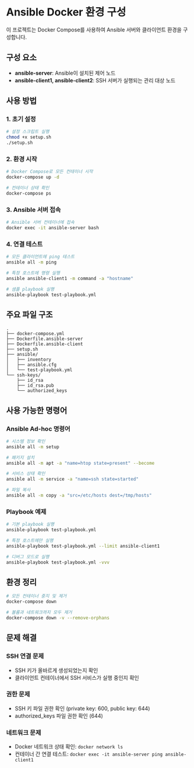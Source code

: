 # Ansible Docker 환경 구성

이 프로젝트는 Docker Compose를 사용하여 Ansible 서버와 클라이언트 환경을 구성합니다.

## 구성 요소

- **ansible-server**: Ansible이 설치된 제어 노드
- **ansible-client1, ansible-client2**: SSH 서버가 실행되는 관리 대상 노드

## 사용 방법

### 1. 초기 설정

```bash
# 설정 스크립트 실행
chmod +x setup.sh
./setup.sh
```

### 2. 환경 시작

```bash
# Docker Compose로 모든 컨테이너 시작
docker-compose up -d

# 컨테이너 상태 확인
docker-compose ps
```

### 3. Ansible 서버 접속

```bash
# Ansible 서버 컨테이너에 접속
docker exec -it ansible-server bash
```

### 4. 연결 테스트

```bash
# 모든 클라이언트에 ping 테스트
ansible all -m ping

# 특정 호스트에 명령 실행
ansible ansible-client1 -m command -a "hostname"

# 샘플 playbook 실행
ansible-playbook test-playbook.yml
```

## 주요 파일 구조

```
.
├── docker-compose.yml
├── Dockerfile.ansible-server
├── Dockerfile.ansible-client
├── setup.sh
├── ansible/
│   ├── inventory
│   ├── ansible.cfg
│   └── test-playbook.yml
└── ssh-keys/
    ├── id_rsa
    ├── id_rsa.pub
    └── authorized_keys
```

## 사용 가능한 명령어

### Ansible Ad-hoc 명령어
```bash
# 시스템 정보 확인
ansible all -m setup

# 패키지 설치
ansible all -m apt -a "name=htop state=present" --become

# 서비스 상태 확인
ansible all -m service -a "name=ssh state=started"

# 파일 복사
ansible all -m copy -a "src=/etc/hosts dest=/tmp/hosts"
```

### Playbook 예제
```bash
# 기본 playbook 실행
ansible-playbook test-playbook.yml

# 특정 호스트에만 실행
ansible-playbook test-playbook.yml --limit ansible-client1

# 디버그 모드로 실행
ansible-playbook test-playbook.yml -vvv
```

## 환경 정리

```bash
# 모든 컨테이너 중지 및 제거
docker-compose down

# 볼륨과 네트워크까지 모두 제거
docker-compose down -v --remove-orphans
```

## 문제 해결

### SSH 연결 문제
- SSH 키가 올바르게 생성되었는지 확인
- 클라이언트 컨테이너에서 SSH 서비스가 실행 중인지 확인

### 권한 문제
- SSH 키 파일 권한 확인 (private key: 600, public key: 644)
- authorized_keys 파일 권한 확인 (644)

### 네트워크 문제
- Docker 네트워크 상태 확인: `docker network ls`
- 컨테이너 간 연결 테스트: `docker exec -it ansible-server ping ansible-client1`